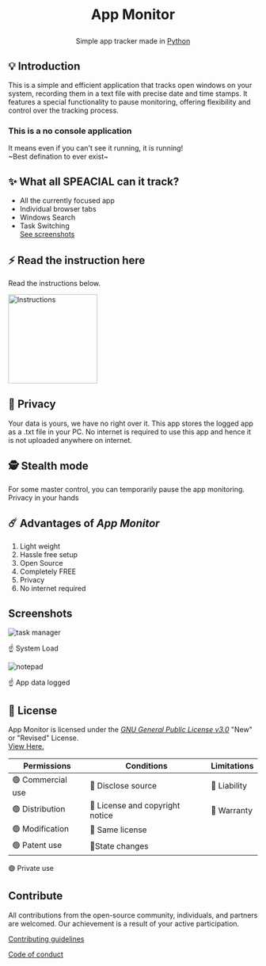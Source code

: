 # <p align="center">**App Monitor**</p>
<p align="center">Simple app tracker made in <a href='https://www.python.org'>Python</a></p>

## 💡 Introduction
This is a simple and efficient application that tracks open windows on your system, recording them in a text file with precise date and time stamps. It features a special functionality to pause monitoring, offering flexibility and control over the tracking process.

### This is a no console application
It means even if you can't see it running, it is running!<br/>~Best defination to ever exist~

## ✨ What all SPEACIAL can it track?
- All the currently focused app
- Individual browser tabs
- Windows Search
- Task Switching
<br/>[See screenshots](#screenshots)
## ⚡️ Read the instruction here
Read the instructions below.

<a href="/docs/INSTRUCTION.md" target="_blank"><img src="https://user-images.githubusercontent.com/42001064/196041925-64f81f75-8bee-42ac-a234-a93339bc8cdc.png" alt="Instructions" width="180px" ></a>
## 🔏 Privacy
Your data is yours, we have no right over it.
This app stores the logged app as a .txt file in your PC. No internet is required to use this app and hence it is not uploaded anywhere on internet.
## 🕵️ Stealth mode
For some master control, you can temporarily pause the app monitoring. Privacy in your hands
## ☄️ Advantages of *App Monitor*
1. Light weight
2. Hassle free setup
3. Open Source
4. Completely FREE
5. Privacy
6. No internet required

## Screenshots
![task manager](https://github.com/aneeshshukla/app_tracker/blob/main/docs/images/task%20manager.png)

☝️ System Load

![notepad](https://github.com/aneeshshukla/app_tracker/blob/main/docs/images/notepad.png)

☝️ App data logged

## 📄 License
<!--- If you're not sure which open license to use see https://choosealicense.com/--->

App Monitor is licensed under the <ins>*GNU General Public License v3.0*</ins> "New" or "Revised" License.  
[View Here.](https://github.com/aneeshshukla/app_monitor/blob/main/LICENSE)

| Permissions | Conditions | Limitations
| --- | --- | ---
🟢 Commercial use | 🔵 Disclose source | 🔴 Liability
🟢 Distribution   | 🔵 License and copyright notice  | 🔴 Warranty
🟢 Modification  |  🔵 Same license
🟢 Patent use  |  🔵State changes
🟢 Private use

## Contribute

All contributions from the open-source community, individuals, and partners are welcomed. Our achievement is a result of your active participation.

[Contributing guidelines](docs/CONTRIBUTING.md)

[Code of conduct](CODE_OF_CONDUCT.md)

